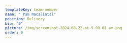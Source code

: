 ```yaml
---
templateKey: team-member
name: " Pam Macalintal"
position: Delivery
bio: "0"
picture: /img/screenshot-2024-08-22-at-9.00.01 am.png
order: 0
---
```

